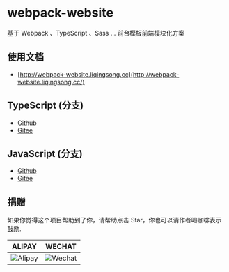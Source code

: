 # webpack-website

基于 Webpack 、TypeScript 、Sass ... 前台模板前端模块化方案


## 使用文档

 - [http://webpack-website.liqingsong.cc](http://webpack-website.liqingsong.cc/)


## TypeScript (分支)

 - [Github](https://github.com/lqsong/webpack-website/tree/typescript) 
 - [Gitee](https://gitee.com/lqsong/webpack-website/tree/typescript)


## JavaScript (分支)

 - [Github](https://github.com/lqsong/webpack-website/tree/javascript) 
 - [Gitee](https://gitee.com/lqsong/webpack-website/tree/javascript)



## 捐赠

如果你觉得这个项目帮助到了你，请帮助点击 Star，你也可以请作者喝咖啡表示鼓励.

**ALIPAY**             |  **WECHAT**
:-------------------------:|:-------------------------:
![Alipay](https://gitee.com/lqsong/public/raw/master/common/Alipay.png)  |  ![Wechat](https://gitee.com/lqsong/public/raw/master/common/Wechat.png)


